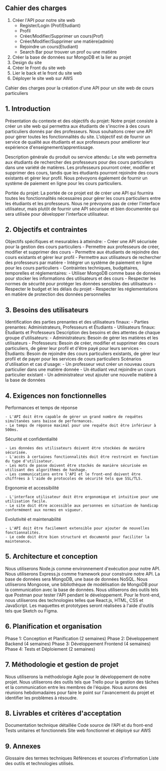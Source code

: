 ## Cahier des charges

1. Créer l'API pour notre site web
    - Register/Login (Prof/Etudiant)
    - Profil
    - Créer/Modifier/Supprimer un cours(Prof)
    - Créer/Modifier/Supprimer une matière(admin)
    - Rejoindre un cours(Etudiant)
    - Search Bar pour trouver un prof ou une matière 
2. Créer la base de données sur MongoDB et la lier au projet
2. Design du site
4. Créer le Front du site web
5. Lier le back et le front du site web
6. Déployer le site web sur AWS

Cahier des charges pour la création d'une API pour un site web de cours particuliers

## 1. Introduction

Présentation du contexte et des objectifs du projet:
Notre projet consiste à créer un site web qui permettra aux étudiants de s'inscrire à des cours particuliers donnés par des professeurs. Nous souhaitons créer une API pour gérer toutes les fonctionnalités du site. L'objectif est de fournir un service de qualité aux étudiants et aux professeurs pour améliorer leur expérience d'enseignement/apprentissage.

Description générale du produit ou service attendu:
Le site web permettra aux étudiants de rechercher des professeurs pour des cours particuliers dans une variété de matières. Les professeurs pourront créer, modifier et supprimer des cours, tandis que les étudiants pourront rejoindre des cours existants et gérer leur profil. Nous prévoyons également de fournir un système de paiement en ligne pour les cours particuliers.

Portée du projet:
La portée de ce projet est de créer une API qui fournira toutes les fonctionnalités nécessaires pour gérer les cours particuliers entre les étudiants et les professeurs. Nous ne prévoyons pas de créer l'interface utilisateur, mais plutôt de fournir une API sécurisée et bien documentée qui sera utilisée pour développer l'interface utilisateur.

## 2. Objectifs et contraintes

Objectifs spécifiques et mesurables à atteindre:
    - Créer une API sécurisée pour la gestion des cours particuliers
    - Permettre aux professeurs de créer, modifier et supprimer des cours
    - Permettre aux étudiants de rejoindre des cours existants et gérer leur profil
    - Permettre aux utilisateurs de rechercher des professeurs par matière
    - Intégrer un système de paiement en ligne pour les cours particuliers
    - Contraintes techniques, budgétaires, temporelles et réglementaires:
    - Utiliser MongoDB comme base de données pour stocker les informations des utilisateurs et des cours
    - Respecter les normes de sécurité pour protéger les données sensibles des utilisateurs
    - Respecter le budget et les délais du projet
    - Respecter les réglementations en matière de protection des données personnelles

## 3. Besoins des utilisateurs

Identification des parties prenantes et des utilisateurs finaux:
    - Parties prenantes: Administrateurs, Professeurs et Étudiants
    - Utilisateurs finaux: Étudiants et Professeurs
Description des besoins et des attentes de chaque groupe d'utilisateurs:
    - Administrateurs: Besoin de gérer les matières et les utilisateurs
    - Professeurs: Besoin de créer, modifier et supprimer des cours particuliers, de gérer leur profil et d'être payé pour leurs services
    - Étudiants: Besoin de rejoindre des cours particuliers existants, de gérer leur profil et de payer pour les services de cours particuliers
Scénarios d'utilisation et cas d'usage:
    - Un professeur veut créer un nouveau cours particulier dans une matière donnée
    - Un étudiant veut rejoindre un cours particulier existant
    - Un administrateur veut ajouter une nouvelle matière à la base de données

## 4. Exigences non fonctionnelles

Performances et temps de réponse

    - L'API doit être capable de gérer un grand nombre de requêtes simultanées sans baisse de performances.
    - Le temps de réponse maximal pour une requête doit être inférieur à 500ms.

Sécurité et confidentialité

    - Les données des utilisateurs doivent être stockées de manière sécurisée.
    - L'accès à certaines fonctionnalités doit être restreint en fonction du type d'utilisateur.
    - Les mots de passe doivent être stockés de manière sécurisée en utilisant des algorithmes de hashage.
    - Les communications entre l'API et le front-end doivent être 
    chiffrées à l'aide de protocoles de sécurité tels que SSL/TLS.

Ergonomie et accessibilité

    - L'interface utilisateur doit être ergonomique et intuitive pour une utilisation facile.
    - Le site doit être accessible aux personnes en situation de handicap conformément aux normes en vigueur.

Evolutivité et maintenabilité

    - L'API doit être facilement extensible pour ajouter de nouvelles fonctionnalités.
    - Le code doit être bien structuré et documenté pour faciliter la maintenance.

## 5. Architecture et conception

Nous utiliserons Node.js comme environnement d'exécution pour notre API.
Nous utiliserons Express.js comme framework pour construire notre API.
La base de données sera MongoDB, une base de données NoSQL.
Nous utiliserons Mongoose, une bibliothèque de modélisation de MongoDB pour la communication avec la base de données.
Nous utiliserons des outils tels que Postman pour tester l'API pendant le développement.
Pour le front-end, nous utiliserons des technologies telles que React.js, HTML, CSS et JavaScript.
Les maquettes et prototypes seront réalisées à l'aide d'outils tels que Sketch ou Figma.

## 6. Planification et organisation
Phase 1: Conception et Planification (2 semaines)
Phase 2: Développement Backend (4 semaines)
Phase 3: Développement Frontend (4 semaines)
Phase 4: Tests et Déploiement (2 semaines)

## 7. Méthodologie et gestion de projet
Nous utiliserons la méthodologie Agile pour le développement de notre projet.
Nous utiliserons des outils tels que Trello pour la gestion des tâches et la communication entre les membres de l'équipe.
Nous aurons des réunions hebdomadaires pour faire le point sur l'avancement du projet et identifier les problèmes à résoudre.

## 8. Livrables et critères d'acceptation
Documentation technique détaillée
Code source de l'API et du front-end
Tests unitaires et fonctionnels
Site web fonctionnel et déployé sur AWS

## 9. Annexes
Glossaire des termes techniques
Références et sources d'information
Liste des outils et technologies utilisés.
